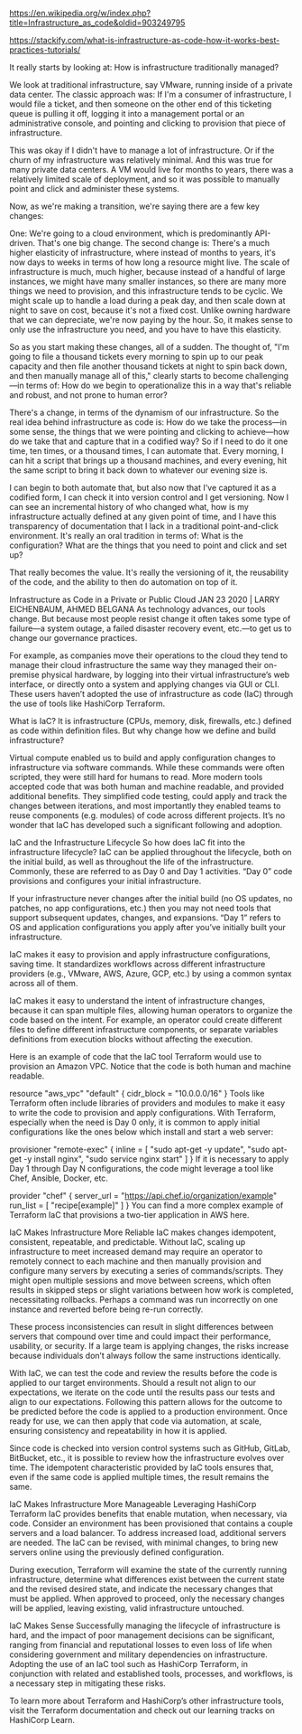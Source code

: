 https://en.wikipedia.org/w/index.php?title=Infrastructure_as_code&oldid=903249795

https://stackify.com/what-is-infrastructure-as-code-how-it-works-best-practices-tutorials/

It really starts by looking at: How is infrastructure traditionally managed?

We look at traditional infrastructure, say VMware, running inside of a private data center. The classic approach was: If I'm a consumer of infrastructure, I would file a ticket, and then someone on the other end of this ticketing queue is pulling it off, logging it into a management portal or an administrative console, and pointing and clicking to provision that piece of infrastructure.

This was okay if I didn't have to manage a lot of infrastructure. Or if the churn of my infrastructure was relatively minimal. And this was true for many private data centers. A VM would live for months to years, there was a relatively limited scale of deployment, and so it was possible to manually point and click and administer these systems.

Now, as we're making a transition, we're saying there are a few key changes:

One: We're going to a cloud environment, which is predominantly API-driven. That's one big change.
The second change is: There's a much higher elasticity of infrastructure, where instead of months to years, it's now days to weeks in terms of how long a resource might live.
The scale of infrastructure is much, much higher, because instead of a handful of large instances, we might have many smaller instances, so there are many more things we need to provision, and this infrastructure tends to be cyclic. We might scale up to handle a load during a peak day, and then scale down at night to save on cost, because it's not a fixed cost. Unlike owning hardware that we can depreciate, we're now paying by the hour. So, it makes sense to only use the infrastructure you need, and you have to have this elasticity.

So as you start making these changes, all of a sudden. The thought of, "I'm going to file a thousand tickets every morning to spin up to our peak capacity and then file another thousand tickets at night to spin back down, and then manually manage all of this," clearly starts to become challenging—in terms of: How do we begin to operationalize this in a way that's reliable and robust, and not prone to human error?

There's a change, in terms of the dynamism of our infrastructure. So the real idea behind infrastructure as code is: How do we take the process—in some sense, the things that we were pointing and clicking to achieve—how do we take that and capture that in a codified way? So if I need to do it one time, ten times, or a thousand times, I can automate that. Every morning, I can hit a script that brings up a thousand machines, and every evening, hit the same script to bring it back down to whatever our evening size is.

I can begin to both automate that, but also now that I've captured it as a codified form, I can check it into version control and I get versioning. Now I can see an incremental history of who changed what, how is my infrastructure actually defined at any given point of time, and I have this transparency of documentation that I lack in a traditional point-and-click environment. It's really an oral tradition in terms of: What is the configuration? What are the things that you need to point and click and set up?

That really becomes the value. It's really the versioning of it, the reusability of the code, and the ability to then do automation on top of it.

Infrastructure as Code in a Private or Public Cloud
JAN 23 2020
|
LARRY EICHENBAUM, AHMED BELGANA
As technology advances, our tools change. But because most people resist change it often takes some type of failure—a system outage, a failed disaster recovery event, etc.—to get us to change our governance practices.

For example, as companies move their operations to the cloud they tend to manage their cloud infrastructure the same way they managed their on-premise physical hardware, by logging into their virtual infrastructure’s web interface, or directly onto a system and applying changes via GUI or CLI. These users haven’t adopted the use of infrastructure as code (IaC) through the use of tools like HashiCorp Terraform.

What is IaC? It is infrastructure (CPUs, memory, disk, firewalls, etc.) defined as code within definition files. But why change how we define and build infrastructure?

Virtual compute enabled us to build and apply configuration changes to infrastructure via software commands. While these commands were often scripted, they were still hard for humans to read. More modern tools accepted code that was both human and machine readable, and provided additional benefits. They simplified code testing, could apply and track the changes between iterations, and most importantly they enabled teams to reuse components (e.g. modules) of code across different projects. It’s no wonder that IaC has developed such a significant following and adoption.



IaC and the Infrastructure Lifecycle
So how does IaC fit into the infrastructure lifecycle? IaC can be applied throughout the lifecycle, both on the initial build, as well as throughout the life of the infrastructure. Commonly, these are referred to as Day 0 and Day 1 activities. “Day 0” code provisions and configures your initial infrastructure.

If your infrastructure never changes after the initial build (no OS updates, no patches, no app configurations, etc.) then you may not need tools that support subsequent updates, changes, and expansions. “Day 1” refers to OS and application configurations you apply after you’ve initially built your infrastructure.

IaC makes it easy to provision and apply infrastructure configurations, saving time. It standardizes workflows across different infrastructure providers (e.g., VMware, AWS, Azure, GCP, etc.) by using a common syntax across all of them.

IaC makes it easy to understand the intent of infrastructure changes, because it can span multiple files, allowing human operators to organize the code based on the intent. For example, an operator could create different files to define different infrastructure components, or separate variables definitions from execution blocks without affecting the execution.

Here is an example of code that the IaC tool Terraform would use to provision an Amazon VPC. Notice that the code is both human and machine readable.

resource "aws_vpc" "default" {
  cidr_block = "10.0.0.0/16"
}
Tools like Terraform often include libraries of providers and modules to make it easy to write the code to provision and apply configurations. With Terraform, especially when the need is Day 0 only, it is common to apply initial configurations like the ones below which install and start a web server:

provisioner "remote-exec" {
  inline = [
    "sudo apt-get -y update",
    "sudo apt-get -y install nginx",
    "sudo service nginx start"
    ]
}
If it is necessary to apply Day 1 through Day N configurations, the code might leverage a tool like Chef, Ansible, Docker, etc.

provider "chef" {
  server_url = "https://api.chef.io/organization/example"
  run_list = [ "recipe[example]" ]
}
You can find a more complex example of Terraform IaC that provisions a two-tier application in AWS here.

IaC Makes Infrastructure More Reliable
IaC makes changes idempotent, consistent, repeatable, and predictable. Without IaC, scaling up infrastructure to meet increased demand may require an operator to remotely connect to each machine and then manually provision and configure many servers by executing a series of commands/scripts. They might open multiple sessions and move between screens, which often results in skipped steps or slight variations between how work is completed, necessitating rollbacks. Perhaps a command was run incorrectly on one instance and reverted before being re-run correctly.

These process inconsistencies can result in slight differences between servers that compound over time and could impact their performance, usability, or security. If a large team is applying changes, the risks increase because individuals don’t always follow the same instructions identically.

With IaC, we can test the code and review the results before the code is applied to our target environments. Should a result not align to our expectations, we iterate on the code until the results pass our tests and align to our expectations. Following this pattern allows for the outcome to be predicted before the code is applied to a production environment. Once ready for use, we can then apply that code via automation, at scale, ensuring consistency and repeatability in how it is applied.

Since code is checked into version control systems such as GitHub, GitLab, BitBucket, etc., it is possible to review how the infrastructure evolves over time. The idempotent characteristic provided by IaC tools ensures that, even if the same code is applied multiple times, the result remains the same.

IaC Makes Infrastructure More Manageable
Leveraging HashiCorp Terraform IaC provides benefits that enable mutation, when necessary, via code. Consider an environment has been provisioned that contains a couple servers and a load balancer. To address increased load, additional servers are needed. The IaC can be revised, with minimal changes, to bring new servers online using the previously defined configuration.

During execution, Terraform will examine the state of the currently running infrastructure, determine what differences exist between the current state and the revised desired state, and indicate the necessary changes that must be applied. When approved to proceed, only the necessary changes will be applied, leaving existing, valid infrastructure untouched.

IaC Makes Sense
Successfully managing the lifecycle of infrastructure is hard, and the impact of poor management decisions can be significant, ranging from financial and reputational losses to even loss of life when considering government and military dependencies on infrastructure. Adopting the use of an IaC tool such as HashiCorp Terraform, in conjunction with related and established tools, processes, and workflows, is a necessary step in mitigating these risks.

To learn more about Terraform and HashiCorp’s other infrastructure tools, visit the Terraform documentation and check out our learning tracks on HashiCorp Learn.